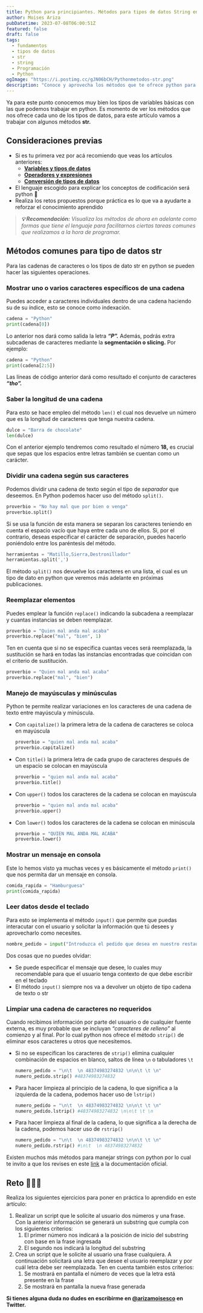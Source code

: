 ```yaml
---
title: Python para principiantes. Métodos para tipos de datos String en Python.
author: Moises Ariza
pubDatetime: 2023-07-08T06:00:51Z
featured: false
draft: false
tags:
  - fundamentos
  - tipos de datos
  - str
  - string
  - Programación
  - Python
ogImage: "https://i.postimg.cc/gJN06bCH/Pythonmetodos-str.png"
description: "Conoce y aprovecha los métodos que te ofrece python para los tipos de datos String y así facilitarte tus tareas en programación."
---
```

Ya para este punto conocemos muy bien los tipos de variables básicas con las que podemos trabajar en python. Es momento de ver los métodos que nos ofrece cada uno de los tipos de datos, para este artículo vamos a trabajar con algunos métodos **str.** 

## **Consideraciones previas**

- Si es tu primera vez por acá recomiendo que veas los artículos anteriores:
    - **[Variables y tipos de datos](https://arizamoises.co/posts/python-para-principiantes-variables-y-tipos-de-datos/)**
    - **[Operadores y expresiones](https://arizamoises.co/posts/python-para-principiantes-operadores-y-expresiones/)**
    - [**Conversión de tipos de datos**](https://arizamoises.co/posts/python-para-principiantes-conversi%C3%B3n-de-tipos-de-datos-b%C3%A1sicos/)
- El lenguaje escogido para explicar los conceptos de codificación será python 🐍
- Realiza los retos propuestos porque práctica es lo que va a ayudarte a reforzar el conocimiento aprendido

> ***💡 Recomendación:** Visualiza los métodos de ahora en adelante como formas que tiene el lenguaje para facilitarnos ciertas tareas comunes que realizamos a la hora de programar.*
> 

## Métodos comunes para tipo de datos str

Para las  cadenas de caracteres o los tipos de dato str en python se pueden hacer las siguientes operaciones.

### Mostrar uno o varios caracteres específicos de una cadena

Puedes acceder a caracteres individuales dentro de una cadena haciendo su de su índice, esto se conoce como indexación.

```python
cadena = "Python"
print(cadena[0])   
```

Lo anterior nos dará como salida la letra ***“P”.*** Además, podrás extra subcadenas de caracteres mediante la **segmentación o slicing.** Por ejemplo:

```python
cadena = "Python"
print(cadena[2:5])  
```

Las líneas de código anterior dará como resultado el conjunto de caracteres ***“tho”.***

### Saber la longitud de una cadena

Para esto se hace empleo del método `len()` el cual nos devuelve un número que es la longitud de caracteres que tenga nuestra cadena. 

```python
dulce = "Barra de chocolate"
len(dulce)
```

Con el anterior ejemplo tendremos como resultado el número  **18,** es crucial que sepas que los espacios entre letras también se cuentan como un carácter. 

### Dividir una cadena según sus caracteres

Podemos dividir una cadena de texto según el tipo de *separador* que deseemos. En Python podemos hacer uso del método `split()`.

```python
proverbio = "No hay mal que por bien o venga"
proverbio.split()
```

Si se usa la función de esta manera se separan los caracteres teniendo en cuenta el espacio vacío que haya entre cada uno de ellos. Si, por el contrario, deseas especificar el carácter de separación, puedes hacerlo poniéndolo entre los paréntesis del método.

```python
herramientas = "Matillo,Sierra,Destronillador"
herramientas.split(',')
```

El método `split()` nos devuelve los caracteres en una lista, el cual es un tipo de dato en python que veremos más adelante en próximas publicaciones. 

### Reemplazar elementos

Puedes emplear la función `replace()` indicando la subcadena a reemplazar y cuantas instancias se deben reemplazar. 

```python
proverbio = "Quien mal anda mal acaba"
proverbio.replace("mal", "bien", 1)
```

Ten en cuenta que si no se especifica cuantas veces será reemplazada, la sustitución se hará en todas las instancias encontradas que coincidan con el criterio de sustitución.

```python
proverbio = "Quien mal anda mal acaba"
proverbio.replace("mal", "bien") 
```

### Manejo de mayúsculas y minúsculas

Python te permite realizar variaciones en los caracteres de una cadena de texto entre mayúscula y minúscula. 

- Con `capitalize()` la primera letra de la cadena de caracteres se coloca en mayúscula
    
    ```python
    proverbio = "quien mal anda mal acaba"
    proverbio.capitalize()
    ```
    
- Con `title()` la primera letra de cada grupo de caracteres después de un espacio se colocan en mayúscula
    
    ```python
    proverbio = "quien mal anda mal acaba"
    proverbio.title()
    ```
    
- Con `upper()` todos los caracteres de la cadena se colocan en mayúscula
    
    ```python
    proverbio = "quien mal anda mal acaba"
    proverbio.upper()
    ```
    
- Con `lower()` todos los caracteres de la cadena se colocan en minúscula
    
    ```python
    proverbio = "QUIEN MAL ANDA MAL ACABA"
    proverbio.lower()
    ```
    

### Mostrar un mensaje en consola

Este lo hemos visto ya muchas veces y es básicamente el método `print()` que nos permita dar un mensaje en consola.

```python
comida_rapida = "Hamburguesa"
print(comida_rapida)
```

### Leer datos desde el teclado

Para esto se implementa el método `input()` que permite que puedas interacutar con el usuario y solicitar la información que tú desees y aprovecharlo como necesites.

```python
nombre_pedido = input("Introduzca el pedido que desea en nuestro restaurante: ")
```

Dos cosas que no puedes olvidar:

- Se puede especificar el mensaje que desee, lo cuales muy recomendable para que el usuario tenga contexto de que debe escribir en el teclado
- El método `input()` siempre nos va a devolver un objeto de tipo cadena de texto o str

### Limpiar una cadena de caracteres no requeridos

Cuando recibimos información por parte del usuario o de cualquier fuente externa, es muy probable que se incluyan *“caracteres de relleno”* al comienzo y al final. Por lo cual python nos ofrece el método `strip()` de eliminar esos caracteres u otros que necesitemos.

- Si no se especifican los caracteres de `strip()` elimina cualquier combinación de espacios en blanco, saltos de línea `\n` o tabuladores `\t`
    
    ```python
    numero_pedido = "\n\t  \n 48374983274832 \n\n\t \t \n"
    numero_pedido.strip() #48374983274832
    ```
    
- Para hacer limpieza al principio de la cadena, lo que significa a la izquierda de la cadena,  podemos hacer uso de `lstrip()`
    
    ```python
    numero_pedido = "\n\t  \n 48374983274832 \n\n\t \t \n"
    numero_pedido.lstrip() #48374983274832 \n\n\t \t \n
    ```
    
- Para hacer limpieza al final de la cadena, lo que significa a la derecha de la cadena,  podemos hacer uso de `rstrip()`
    
    ```python
    numero_pedido = "\n\t  \n 48374983274832 \n\n\t \t \n"
    numero_pedido.rstrip() #\n\t  \n 48374983274832
    ```
    

Existen muchos más métodos para manejar strings con python por lo cual te invito a que los revises en este [link](https://docs.python.org/3/library/stdtypes.html#string-methods) a la documentación oficial. 

## Reto 🧑🏻‍🏭

Realiza los siguientes ejercicios para poner en práctica lo aprendido en este artículo: 

1. Realizar un script que le solicite al usuario dos números y una frase. Con la anterior información se generará un substring que cumpla con los siguientes criterios:
    1.  El primer número nos indicará a la posición de inicio del substring con base en la frase ingresada
    2. El segundo nos indicará la longitud del substring
2. Crea un script que le solicite al usuario una frase cualquiera. A continuación solicitará una letra que desee el usuario reemplazar y por cuál letra debe ser reemplazada. Ten en cuenta también estos criterios:
    1. Se mostrará en pantalla el número de veces que la letra está presente en la frase
    2. Se mostrará en pantalla la nueva frase generada

**Si tienes alguna duda no dudes en escribirme en [@arizamoisesco](https://twitter.com/arizamoisesCO) en Twitter.**